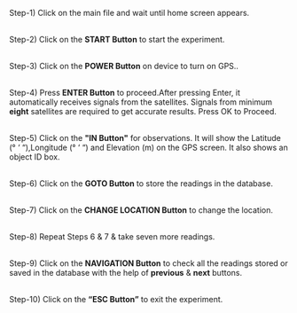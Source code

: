 
Step-1) Click on the main file and wait until home screen appears.<br><br>

Step-2) Click on the <b>START Button</b> to start the experiment.<br><br>

Step-3) Click on the <b>POWER Button</b> on device to turn on GPS..<br><br>

Step-4) Press <b>ENTER Button</b> to proceed.After pressing Enter, it automatically receives signals from the satellites. Signals from minimum <b>eight</b> satellites are required to get accurate results. Press OK to Proceed.<br><br>

Step-5) Click on the <b>"IN Button"</b> for observations. It will show the Latitude (° ‘ “),Longitude (° ‘ “) and Elevation (m) on the GPS screen. It also shows an object ID box.<br><br>

Step-6) Click on the <b>GOTO Button</b> to store the readings in the database.<br><br>

Step-7) Click on the <b>CHANGE LOCATION Button</b> to change the location.<br><br>

Step-8) Repeat Steps 6 & 7 & take seven more readings.<br><br>

Step-9) Click on the <b>NAVIGATION Button</b> to check all the readings stored or saved in the database with the help of <b>previous</b> & <b>next</b> buttons.<br><br>

Step-10) Click on the <b>“ESC Button”</b> to exit the experiment.<br><br>
